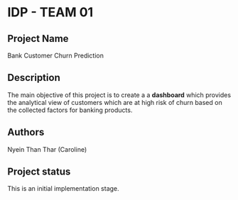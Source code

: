 # IDP - TEAM 01

## Project Name
Bank Customer Churn Prediction

## Description
The main objective of this project is to create a a **dashboard** which provides the analytical view of customers which are at high risk of churn based on the collected factors for banking products.

## Authors
Nyein Than Thar (Caroline)

## Project status
This is an initial implementation stage.